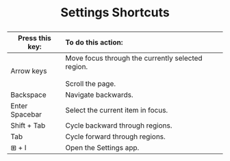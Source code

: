 # <p style="text-align: center">Settings Shortcuts</p>

| Press this key:     | To do this action:                                                        |
| ------------------- | :-------------------------------------------------------------------------|
| Arrow keys          | Move focus through the currently selected region.<br><br>Scroll the page. |
| Backspace           | Navigate backwards.                                                       |
| Enter  <br>Spacebar | Select the current item in focus.                                         |
| Shift + Tab         | Cycle backward through regions.                                           |
| Tab                 | Cycle forward through regions.                                            |
| ⊞ + I              | Open the Settings app.                                                    |
